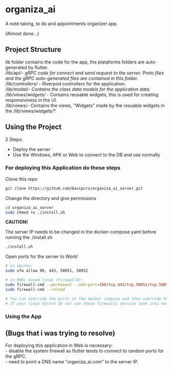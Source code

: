 # organiza_ai

A note taking, to do and appointments organizer app.

(Almost done...)  

## Project Structure

lib folder contains the code for the app, the plataforms folders are auto-generated by flutter.  
/lib/api/*- gRPC code for connect and send request to the server. Proto files and the gRPC auto-generated files are contained in this folder.  
/lib/controllers/* - Riverpod controllers for the application.  
/lib/model/*- Contains the class data models for the application data.  
/lib/views/widgets/* - Contains reusable widgets, this is used for creating responsiviness in the UI.  
/lib/views/- Contains the views, "Widgets" made by the resuable widgets in the /lib/views/widgets/*.  

## Using the Project  

2 Steps:

- Deploy the server  
- Use the Windows, APK or Web to connect to the DB and use normally  

### For deploying this Application do these steps  

Clone this repo  

```bash
git clone https://github.com/Davipcrs/organiza_ai_server.git  
```

Change the directory and give permissions  

```bash
cd organiza_ai_server  
sudo chmod +x ./install.sh  
```

**CAUTION!**

The server IP needs to be changed in the docker-compose.yaml before running the ./install.sh  

```bash
./install.sh  
```

Open ports for the server to Work!  

```bash
# in ubuntu:
sudo ufw allow 80, 443, 50051, 50052

# in RHEL based linux (Firewalld):
sudo firewall-cmd --permanent --add-port={80/tcp,443/tcp,50051/tcp,50052/tcp}
sudo firewall-cmd --reload

# You can override the ports on the docker compose and then override here.
# If your linux distro do not use these firewalls service look into how open that ports.
```

### Using the App

## (Bugs that i was trying to resolve)  

For deploying this application in Web is necessary:  
    - disable the system firewall as flutter tends to connect to random ports for the gRPC.  
    - need to point a DNS name "organiza_ai.com" to the server IP.  
